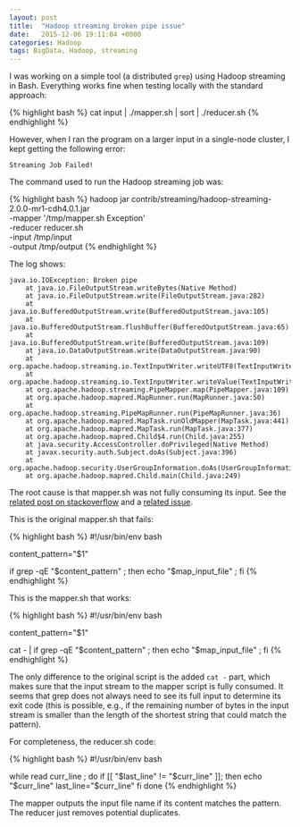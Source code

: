 ```yaml
---
layout: post
title:  "Hadoop streaming broken pipe issue"
date:   2015-12-06 19:11:04 +0000
categories: Hadoop
tags: BigData, Hadoop, streaming
---
```


I was working on a simple tool (a distributed `grep`) using Hadoop streaming in Bash. Everything works fine when testing locally with the standard approach:

{% highlight bash %}
cat input | ./mapper.sh | sort | ./reducer.sh
{% endhighlight %}

However, when I ran the program on a larger input in a single-node cluster, I kept getting the following error:

```
Streaming Job Failed!
```

The command used to run the Hadoop streaming job was:

{% highlight bash %}
hadoop jar contrib/streaming/hadoop-streaming-2.0.0-mr1-cdh4.0.1.jar \
-mapper '/tmp/mapper.sh Exception' \
-reducer reducer.sh \
-input /tmp/input \
-output /tmp/output
{% endhighlight %}

The log shows:

```
java.io.IOException: Broken pipe
    at java.io.FileOutputStream.writeBytes(Native Method)
    at java.io.FileOutputStream.write(FileOutputStream.java:282)
    at java.io.BufferedOutputStream.write(BufferedOutputStream.java:105)
    at java.io.BufferedOutputStream.flushBuffer(BufferedOutputStream.java:65)
    at java.io.BufferedOutputStream.write(BufferedOutputStream.java:109)
    at java.io.DataOutputStream.write(DataOutputStream.java:90)
    at org.apache.hadoop.streaming.io.TextInputWriter.writeUTF8(TextInputWriter.java:72)
    at org.apache.hadoop.streaming.io.TextInputWriter.writeValue(TextInputWriter.java:51)
    at org.apache.hadoop.streaming.PipeMapper.map(PipeMapper.java:109)
    at org.apache.hadoop.mapred.MapRunner.run(MapRunner.java:50)
    at org.apache.hadoop.streaming.PipeMapRunner.run(PipeMapRunner.java:36)
    at org.apache.hadoop.mapred.MapTask.runOldMapper(MapTask.java:441)
    at org.apache.hadoop.mapred.MapTask.run(MapTask.java:377)
    at org.apache.hadoop.mapred.Child$4.run(Child.java:255)
    at java.security.AccessController.doPrivileged(Native Method)
    at javax.security.auth.Subject.doAs(Subject.java:396)
    at org.apache.hadoop.security.UserGroupInformation.doAs(UserGroupInformation.java:1059)
    at org.apache.hadoop.mapred.Child.main(Child.java:249)
```

The root cause is that mapper.sh was not fully consuming its input. See the [related post on stackoverflow](http://stackoverflow.com/questions/9881269/broken-pipe-error-causes-streaming-elastic-mapreduce-job-on-aws-to-fail) and a [related issue](https://issues.apache.org/jira/browse/MAPREDUCE-3790).

This is the original mapper.sh that fails:

{% highlight bash %}
#!/usr/bin/env bash

content_pattern="$1"

if grep -qE "$content_pattern" ; then echo "$map_input_file" ; fi
{% endhighlight %}

This is the mapper.sh that works:

{% highlight bash %}
#!/usr/bin/env bash

content_pattern="$1"

cat - | if grep -qE "$content_pattern" ; then echo "$map_input_file" ; fi
{% endhighlight %}

The only difference to the original script is the added `cat -` part, which makes sure that the input stream to the mapper script is fully consumed. It seems that grep does not always need to see its full input to determine its exit code (this is possible, e.g., if the remaining number of bytes in the input stream is smaller than the length of the shortest string that could match the pattern). 

For completeness, the reducer.sh code:

{% highlight bash %}
#!/usr/bin/env bash

while read curr_line ; do
    if [[ "$last_line" != "$curr_line" ]]; then
        echo "$curr_line"
        last_line="$curr_line"
    fi
done
{% endhighlight %}

The mapper outputs the input file name if its content matches the pattern. The reducer just removes potential duplicates. 
